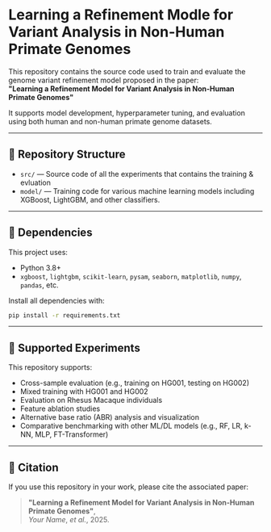 # Learning a Refinement Modle for Variant Analysis in Non-Human Primate Genomes

This repository contains the source code used to train and evaluate the genome variant refinement model proposed in the paper:  
**"Learning a Refinement Model for Variant Analysis in Non-Human Primate Genomes"**

It supports model development, hyperparameter tuning, and evaluation using both human and non-human primate genome datasets.

---

## 📁 Repository Structure

- `src/` — Source code of all the experiments that contains the training & evluation  
- `model/` — Training code for various machine learning models including XGBoost, LightGBM, and other classifiers.  

---

## 🔧 Dependencies

This project uses:

- Python 3.8+
- `xgboost`, `lightgbm`, `scikit-learn`, `pysam`, `seaborn`, `matplotlib`, `numpy`, `pandas`, etc.

Install all dependencies with:

```bash
pip install -r requirements.txt
```

---

## 🧪 Supported Experiments

This repository supports:

- Cross-sample evaluation (e.g., training on HG001, testing on HG002)
- Mixed training with HG001 and HG002
- Evaluation on Rhesus Macaque individuals
- Feature ablation studies
- Alternative base ratio (ABR) analysis and visualization
- Comparative benchmarking with other ML/DL models (e.g., RF, LR, k-NN, MLP, FT-Transformer)

---

## 📄 Citation

If you use this repository in your work, please cite the associated paper:

> **"Learning a Refinement Model for Variant Analysis in Non-Human Primate Genomes"**,  
> *Your Name*, *et al.*, 2025.
